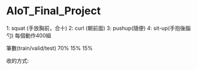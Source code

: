 # AIoT_Final_Project


1: squat (手放胸前，合十)
2: curl  (朝前面)
3: pushup(隨便)
4: sit-up(手抱後腦勺)
每個動作400組


筆數(train/valid/test) 70% 15% 15% 


收的方式:
